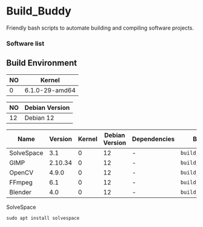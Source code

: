 # Build_Buddy
Friendly bash scripts to automate building and compiling software projects.





### Software list



## Build Environment

| NO| Kernel            |
|---|-------------------|
| 0| 6.1.0-29-amd64    |


| NO| Debian Version |
|---|----------------|
| 12| Debian 12      |




| Name       | Version | Kernel   | Debian Version | Dependencies                                               | Build Script          | Tested (Y/N) | Description                                                                 |
| ---------- | ------- | -------- | -------------- | ---------------------------------------------------------- | --------------------- | ------------ | --------------------------------------------------------------------------- |
| SolveSpace | 3.1     | 0 | 12      |  -  | `build_solvespace.sh` |             |  - | 
| GIMP       | 2.10.34 | 0 | 12      |  -  | `build_gimp.sh`       |             |  - | 
| OpenCV     | 4.9.0   | 0 | 12      |  -  | `build_opencv.sh`     |             |  - | 
| FFmpeg     | 6.1     | 0 | 12      |  -  | `build_ffmpeg.sh`     |             |  - | 
| Blender    | 4.0     | 0 | 12      |  -  | `build_blender.sh`    |             |  - | 





SolveSpace 
```
sudo apt install solvespace
```
